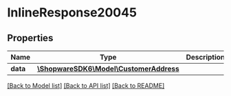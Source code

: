 # InlineResponse20045

## Properties
Name | Type | Description | Notes
------------ | ------------- | ------------- | -------------
**data** | [**\ShopwareSDK6\Model\CustomerAddress**](CustomerAddress.md) |  | [optional] 

[[Back to Model list]](../../README.md#documentation-for-models) [[Back to API list]](../../README.md#documentation-for-api-endpoints) [[Back to README]](../../README.md)

